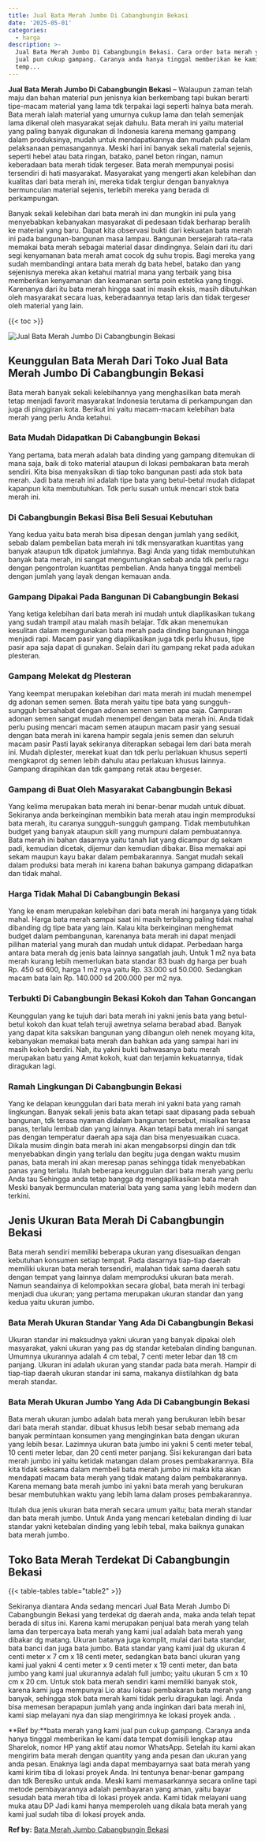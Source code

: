 ```yaml
---
title: Jual Bata Merah Jumbo Di Cabangbungin Bekasi
date: '2025-05-01'
categories:
  - harga
description: >-
  Jual Bata Merah Jumbo Di Cabangbungin Bekasi. Cara order bata merah yang kami
  jual pun cukup gampang. Caranya anda hanya tinggal memberikan ke kami data
  temp...
---
```


**Jual Bata Merah Jumbo Di Cabangbungin Bekasi** – Walaupun zaman telah maju dan bahan material pun jenisnya kian berkembang tapi bukan berarti tipe-macam material yang lama tdk terpakai lagi seperti halnya bata merah. Bata merah ialah material yang umurnya cukup lama dan telah semenjak lama dikenal oleh masyarakat sejak dahulu. Bata merah ini yaitu material yang paling banyak digunakan di Indonesia karena memang gampang dalam produksinya, mudah untuk mendapatkannya dan mudah pula dalam pelaksanaan pemasangannya. Meski hari ini banyak sekali material sejenis, seperti hebel atau bata ringan, batako, panel beton ringan, namun keberadaan bata merah tidak tergeser. Bata merah mempunyai posisi tersendiri di hati masyarakat. Masyarakat yang mengerti akan kelebihan dan kualitas dari bata merah ini, mereka tidak tergiur dengan banyaknya bermunculan material sejenis, terlebih mereka yang berada di perkampungan.

Banyak sekali kelebihan dari bata merah ini dan mungkin ini pula yang menyebabkan kebanyakan masyarakat di pedesaan tidak berharap beralih ke material yang baru. Dapat kita observasi bukti dari kekuatan bata merah ini pada bangunan-bangunan masa lampau. Bangunan bersejarah rata-rata memakai bata merah sebagai material dasar dindingnya. Selain dari itu dari segi kenyamanan bata merah amat cocok dg suhu tropis. Bagi mereka yang sudah membandingi antara bata merah dg bata hebel, batako dan yang sejenisnya mereka akan ketahui matrial mana yang terbaik yang bisa memberikan kenyamanan dan keamanan serta poin estetika yang tinggi. Karenanya dari itu bata merah hingga saat ini masih eksis, masih dibutuhkan oleh masyarakat secara luas, keberadaannya tetap laris dan tidak tergeser oleh material yang lain.

{{< toc >}}

![Jual Bata Merah Jumbo Di Cabangbungin Bekasi](/images/jual-bata-merah-23.png)

## Keunggulan Bata Merah Dari Toko Jual Bata Merah Jumbo Di Cabangbungin Bekasi

Bata merah banyak sekali kelebihannya yang menghasilkan bata merah tetap menjadi favorit masyarakat Indonesia terutama di perkampungan dan juga di pinggiran kota. Berikut ini yaitu macam-macam kelebihan bata merah yang perlu Anda ketahui.

### Bata Mudah Didapatkan Di Cabangbungin Bekasi

Yang pertama, bata merah adalah bata dinding yang gampang ditemukan di mana saja, baik di toko material ataupun di lokasi pembakaran bata merah sendiri. Kita bisa menyaksikan di tiap toko bangunan pasti ada stok bata merah. Jadi bata merah ini adalah tipe bata yang betul-betul mudah didapat kapanpun kita membutuhkan. Tdk perlu susah untuk mencari stok bata merah ini.

### Di Cabangbungin Bekasi Bisa Beli Sesuai Kebutuhan

Yang kedua yaitu bata merah bisa dipesan dengan jumlah yang sedikit, sebab dalam pembelian bata merah ini tdk mensyaratkan kuantitas yang banyak ataupun tdk dipatok jumlahnya. Bagi Anda yang tidak membutuhkan banyak bata merah, ini sangat menguntungkan sebab anda tdk perlu ragu dengan pengontrolan kuantitas pembelian. Anda hanya tinggal membeli dengan jumlah yang layak dengan kemauan anda.

### Gampang Dipakai Pada Bangunan Di Cabangbungin Bekasi

Yang ketiga kelebihan dari bata merah ini mudah untuk diaplikasikan tukang yang sudah trampil atau malah masih belajar. Tdk akan menemukan kesulitan dalam menggunakan bata merah pada dinding bangunan hingga menjadi rapi. Macam pasir yang diaplikasikan juga tdk perlu khusus, tipe pasir apa saja dapat di gunakan. Selain dari itu gampang rekat pada adukan plesteran.

### Gampang Melekat dg Plesteran

Yang keempat merupakan kelebihan dari mata merah ini mudah menempel dg adonan semen semen. Bata merah yaitu tipe bata yang sungguh-sungguh bersahabat dengan adonan semen semen apa saja. Campuran adonan semen sangat mudah menempel dengan bata merah ini. Anda tidak perlu pusing mencari macam semen ataupun macam pasir yang sesuai dengan bata merah ini karena hampir segala jenis semen dan seluruh macam pasir Pasti layak sekiranya diterapkan sebagai lem dari bata merah ini. Mudah diplester, merekat kuat dan tdk perlu perlakuan khusus seperti mengkaprot dg semen lebih dahulu atau perlakuan khusus lainnya. Gampang dirapihkan dan tdk gampang retak atau bergeser.

### Gampang di Buat Oleh Masyarakat Cabangbungin Bekasi

Yang kelima merupakan bata merah ini benar-benar mudah untuk dibuat. Sekiranya anda berkeinginan membikin bata merah atau ingin memproduksi bata merah, itu caranya sungguh-sungguh gampang. Tidak membutuhkan budget yang banyak ataupun skill yang mumpuni dalam pembuatannya. Bata merah ini bahan dasarnya yaitu tanah liat yang dicampur dg sekam padi, kemudian dicetak, dijemur dan kemudian dibakar. Bisa memakai api sekam maupun kayu bakar dalam pembakarannya. Sangat mudah sekali dalam produksi bata merah ini karena bahan bakunya gampang didapatkan dan tidak mahal.

### Harga Tidak Mahal Di Cabangbungin Bekasi

Yang ke enam merupakan kelebihan dari bata merah ini harganya yang tidak mahal. Harga bata merah sampai saat ini masih terbilang paling tidak mahal dibanding dg tipe bata yang lain. Kalau kita berkeinginan menghemat budget dalam pembangunan, karenanya bata merah ini dapat menjadi pilihan material yang murah dan mudah untuk didapat. Perbedaan harga antara bata merah dg jenis bata lainnya sangatlah jauh. Untuk 1 m2 nya bata merah kurang lebih memerlukan bata standar 83 buah dg harga per buah Rp. 450 sd 600, harga 1 m2 nya yaitu Rp. 33.000 sd 50.000. Sedangkan macam bata lain Rp. 140.000 sd 200.000 per m2 nya.

### Terbukti Di Cabangbungin Bekasi Kokoh dan Tahan Goncangan

Keunggulan yang ke tujuh dari bata merah ini yakni jenis bata yang betul-betul kokoh dan kuat telah teruji awetnya selama berabad abad. Banyak yang dapat kita saksikan bangunan yang dibangun oleh nenek moyang kita, kebanyakan memakai bata merah dan bahkan ada yang sampai hari ini masih kokoh berdiri. Nah, itu yakni bukti bahwasanya batu merah merupakan batu yang Amat kokoh, kuat dan terjamin kekuatannya, tidak diragukan lagi.

### Ramah Lingkungan Di Cabangbungin Bekasi

Yang ke delapan keunggulan dari bata merah ini yakni bata yang ramah lingkungan. Banyak sekali jenis bata akan tetapi saat dipasang pada sebuah bangunan, tdk terasa nyaman didalam bangunan tersebut, misalkan terasa panas, terlalu lembab dan yang lainnya. Akan tetapi bata merah ini sangat pas dengan temperatur daerah apa saja dan bisa menyesuaikan cuaca. Dikala musim dingin bata merah ini akan mengabsorpsi dingin dan tdk menyebabkan dingin yang terlalu dan begitu juga dengan waktu musim panas, bata merah ini akan meresap panas sehingga tidak menyebabkan panas yang terlalu. Itulah beberapa keunggulan dari bata merah yang perlu Anda tau Sehingga anda tetap bangga dg mengaplikasikan bata merah Meski banyak bermunculan material bata yang sama yang lebih modern dan terkini.

## Jenis Ukuran Bata Merah Di Cabangbungin Bekasi

Bata merah sendiri memiliki beberapa ukuran yang disesuaikan dengan kebutuhan konsumen setiap tempat. Pada dasarnya tiap-tiap daerah memiliki ukuran bata merah tersendiri, malahan tidak sama daerah satu dengan tempat yang lainnya dalam memproduksi ukuran bata merah. Namun seandainya di kelompokkan secara global, bata merah ini terbagi menjadi dua ukuran; yang pertama merupakan ukuran standar dan yang kedua yaitu ukuran jumbo.

### Bata Merah Ukuran Standar Yang Ada Di Cabangbungin Bekasi

Ukuran standar ini maksudnya yakni ukuran yang banyak dipakai oleh masyarakat, yakni ukuran yang pas dg standar ketebalan dinding bangunan. Umumnya ukurannya adalah 4 cm tebal, 7 centi meter lebar dan 18 cm panjang. Ukuran ini adalah ukuran yang standar pada bata merah. Hampir di tiap-tiap daerah ukuran standar ini sama, makanya diistilahkan dg bata merah standar.

### Bata Merah Ukuran Jumbo Yang Ada Di Cabangbungin Bekasi

Bata merah ukuran jumbo adalah bata merah yang berukuran lebih besar dari bata merah standar. dibuat khusus lebih besar sebab memang ada banyak permintaan konsumen yang menginginkan bata dengan ukuran yang lebih besar. Lazimnya ukuran bata jumbo ini yakni 5 centi meter tebal, 10 centi meter lebar, dan 20 centi meter panjang. Sisi kekurangan dari bata merah jumbo ini yaitu ketidak matangan dalam proses pembakarannya. Bila kita tidak seksama dalam membeli bata merah jumbo ini maka kita akan mendapati macam bata merah yang tidak matang dalam pembakarannya. Karena memang bata merah jumbo ini yakni bata merah yang berukuran besar membutuhkan waktu yang lebih lama dalam proses pembakarannya.

Itulah dua jenis ukuran bata merah secara umum yaitu; bata merah standar dan bata merah jumbo. Untuk Anda yang mencari ketebalan dinding di luar standar yakni ketebalan dinding yang lebih tebal, maka baiknya gunakan bata merah jumbo.

## Toko Bata Merah Terdekat Di Cabangbungin Bekasi

{{< table-tables table="table2" >}}

Sekiranya diantara Anda sedang mencari Jual Bata Merah Jumbo Di Cabangbungin Bekasi yang terdekat dg daerah anda, maka anda telah tepat berada di situs ini. Karena kami merupakan penjual bata merah yang telah lama dan terpercaya bata merah yang kami jual adalah bata merah yang dibakar dg matang. Ukuran batanya juga komplit, mulai dari bata standar, bata banci dan juga bata jumbo. Bata standar yang kami jual dg ukuran 4 centi meter x 7 cm x 18 centi meter, sedangkan bata banci ukuran yang kami jual yakni 4 centi meter x 9 centi meter x 19 centi meter, dan bata jumbo yang kami jual ukurannya adalah full jumbo; yaitu ukuran 5 cm x 10 cm x 20 cm. Untuk stok bata merah sendiri kami memiliki banyak stok, karena kami juga mempunyai Lio atau lokasi pembakaran bata merah yang banyak, sehingga stok bata merah kami tidak perlu diragukan lagi. Anda bisa memesan berapapun jumlah yang anda inginkan dari bata merah ini, kami siap melayani nya dan siap mengirimnya ke lokasi proyek anda.
.

**Ref by:**bata merah yang kami jual pun cukup gampang. Caranya anda hanya tinggal memberikan ke kami data tempat domisili lengkap atau Sharelok, nomor HP yang aktif atau nomor WhatsApp. Setelah itu kami akan mengirim bata merah dengan quantity yang anda pesan dan ukuran yang anda pesan. Enaknya lagi anda dapat membayarnya saat bata merah yang kami kirim tiba di lokasi proyek Anda. Ini tentunya benar-benar gampang dan tdk Beresiko untuk anda. Meski kami memasarkannya secara online tapi metode pembayarannya adalah pembayaran yang aman, yaitu bayar sesudah bata merah tiba di lokasi proyek anda. Kami tidak melayani uang muka atau DP Jadi kami hanya memperoleh uang dikala bata merah yang kami jual sudah tiba di lokasi proyek anda.

**Ref by:** [Bata Merah Jumbo Cabangbungin Bekasi](https://id.wikipedia.org/wiki/Bata)
